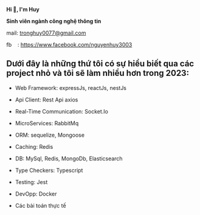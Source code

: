 **Hi ****👋****, I'm Huy**

**Sinh viên ngành công nghệ thông tin**

mail: <tronghuy0077@gmail.com>

fb    : <https://www.facebook.com/nguyenhuy3003>

Dưới đây là những thứ tôi có sự hiểu biết qua các project nhỏ và tôi sẽ làm nhiều hơn trong 2023:
------------------------------------------------
- Web Framework: expressJs, reactJs, nestJs

- Api Client: Rest Api axios

- Real-Time Communication: Socket.Io

- MicroServices: RabbitMq

- ORM: sequelize, Mongoose

- Caching: Redis

- DB: MySql, Redis, MongoDb, Elasticsearch

- Type Checkers: Typescript

- Testing: Jest

- DevOpp: Docker

* Các bài toán thực tế
